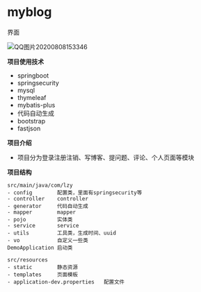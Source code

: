 # myblog
界面

![QQ图片20200808153346](C:\Users\ASUS\Desktop\QQ图片20200808153346.png)

**项目使用技术**

* springboot
* springsecurity
* mysql
* thymeleaf
* mybatis-plus
* 代码自动生成
* bootstrap
* fastjson



**项目介绍**

* 项目分为登录注册注销、写博客、提问题、评论、个人页面等模块



**项目结构**

```
src/main/java/com/lzy
- config        配置类，里面有springsecurity等
- controller    controller
- generator     代码自动生成
- mapper        mapper
- pojo          实体类
- service       service
- utils         工具类，生成时间、uuid
- vo            自定义一些类
DemoApplication 启动类

src/resources
- static        静态资源
- templates     页面模板
- application-dev.properties   配置文件
```

